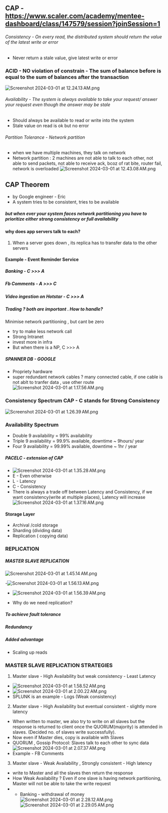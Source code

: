 ## CAP - https://www.scaler.com/academy/mentee-dashboard/class/147579/session?joinSession=1
###### Consistency - On every read, the distributed system should return the value of the latest write or error
- Never return a stale value, give latest write or error
### ACID - NO violation of constrain - The sum of balance before is equal to the sum of balances after the transaction 
![Screenshot 2024-03-01 at 12.24.13 AM.png](resources%2FCAP%2FScreenshot%202024-03-01%20at%2012.24.13%E2%80%AFAM.png)

###### Availability - The system is always available to take your request/ answer your request even though the answer may be stale
- Should always be available to read or write into the system
- Stale value on read is ok but no error

###### Partition Tolerance - Network partition 
- when we have multiple machines, they talk on network
- Network partition : 2 machines are not able to talk to each other, not able to send packets, not able to receive ack, bcoz of rat bite, router fail, network is overloaded
![Screenshot 2024-03-01 at 12.43.08 AM.png](resources%2FCAP%2FScreenshot%202024-03-01%20at%2012.43.08%E2%80%AFAM.png)

## CAP Theorem
- by Google engineer - Eric
- A system tries to be consistent, tries to be available
##### but when ever your system faces network partitioning you have to prioritize either strong consistency or full availability

#### why does app servers talk to each?
1. When a server goes down , its replica has to transfer data to the other servers

#### Example - Event Reminder Service

##### Banking - C >>> A
##### Fb Comments - A >>> C
##### Video ingestion on Hotstar - C >>> A
##### Trading ? both are important . How to handle?
Minimise network partitioning , but cant be zero
- try to make less network call
- Strong Intranet
- invest more in infra
- But when there is a NP, C >>> A

##### SPANNER DB - GOOGLE
- Propriety hardware
- super redundant network cables ? many connected cable, if one cable is not ablt to tranfer data , use other route
![Screenshot 2024-03-01 at 1.17.56 AM.png](resources%2FCAP%2FScreenshot%202024-03-01%20at%201.17.56%E2%80%AFAM.png)
### Consistency Spectrum CAP - C stands for Strong Consistency
![Screenshot 2024-03-01 at 1.26.39 AM.png](resources%2FCAP%2FScreenshot%202024-03-01%20at%201.26.39%E2%80%AFAM.png)
### Availability Spectrum 
- Double 9 availability = 99% availability
- Triple 9 availability  = 99.9% available, downtime ~ 9hours/ year
- Four 9 availability = 99.99% available, downtime ~ 1hr / year

##### PACELC - extension of CAP 
- ![Screenshot 2024-03-01 at 1.35.28 AM.png](resources%2FCAP%2FScreenshot%202024-03-01%20at%201.35.28%E2%80%AFAM.png)
- E - Even otherwise
- L - Latency
- C - Consistency
- There is always a trade off between Latency and Consistency, if we want consistency(write at multiple places), Latency will increase
![Screenshot 2024-03-01 at 1.37.16 AM.png](resources%2FCAP%2FScreenshot%202024-03-01%20at%201.37.16%E2%80%AFAM.png)
#### Storage Layer
- Archival /cold storage
- Sharding (dividing data)
- Replication ( copying data)

### REPLICATION

##### MASTER SLAVE REPLICATION
![Screenshot 2024-03-01 at 1.45.14 AM.png](resources%2FCAP%2FScreenshot%202024-03-01%20at%201.45.14%E2%80%AFAM.png)

-![Screenshot 2024-03-01 at 1.56.13 AM.png](resources%2FCAP%2FScreenshot%202024-03-01%20at%201.56.13%E2%80%AFAM.png)
- ![Screenshot 2024-03-01 at 1.56.39 AM.png](resources%2FCAP%2FScreenshot%202024-03-01%20at%201.56.39%E2%80%AFAM.png)

- Why do we need replication?
##### To achieve fault tolerance 
##### Redundancy  

##### Added advantage 
- Scaling up reads

### MASTER SLAVE REPLICATION STRATEGIES
1. Master slave - High Availability but weak consistency - Least Latency
- ![Screenshot 2024-03-01 at 1.58.52 AM.png](resources%2FCAP%2FScreenshot%202024-03-01%20at%201.58.52%E2%80%AFAM.png)
- ![Screenshot 2024-03-01 at 2.00.22 AM.png](resources%2FCAP%2FScreenshot%202024-03-01%20at%202.00.22%E2%80%AFAM.png)
- SPLUNK is an example - Logs (Weak consistency)

2. Master slave - High Availability but eventual consistent - slightly more latency
- When written to master, we also try to write on all slaves but the response is returned to client once the QUORUM(majority) is attended in slaves. (Decided no. of slaves write successfully).
- Now even if Master dies, copy is available with Slaves
- QUORUM , Gossip Protocol: Slaves talk to each other to sync data
![Screenshot 2024-03-01 at 2.07.37 AM.png](resources%2FCAP%2FScreenshot%202024-03-01%20at%202.07.37%E2%80%AFAM.png)
- Example - FB Comments

3. Master slave - Weak Availability , Strongly consistent - High latency
- write to Master and all the slaves then return the response
- How Weak Availability ? Even if one slave is having network partitioning, Master will not be able to take the write request
- - Banking - withdrawal of money
![Screenshot 2024-03-01 at 2.28.12 AM.png](resources%2FCAP%2FScreenshot%202024-03-01%20at%202.28.12%E2%80%AFAM.png)
![Screenshot 2024-03-01 at 2.29.05 AM.png](resources%2FCAP%2FScreenshot%202024-03-01%20at%202.29.05%E2%80%AFAM.png)